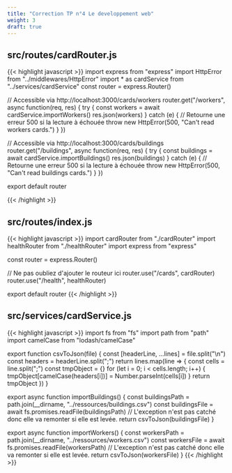 ```yaml
---
title: "Correction TP n°4 Le developpement web"
weight: 3
draft: true
---
```


## src/routes/cardRouter.js

{{< highlight javascript >}}
import express from "express"
import HttpError from "../middlewares/HttpError"
import * as cardService from "../services/cardService"
const router = express.Router()

// Accessible via http://localhost:3000/cards/workers
router.get("/workers", async function(req, res) {
  try {
    const workers = await cardService.importWorkers()
    res.json(workers)
  } catch (e) {
    // Retourne une erreur 500 si la lecture à échouée
    throw new HttpError(500, "Can't read workers cards.")
  }
})

// Accessible via http://localhost:3000/cards/buildings
router.get("/buildings", async function(req, res) {
  try {
    const buildings = await cardService.importBuildings()
    res.json(buildings)
  } catch (e) {
    // Retourne une erreur 500 si la lecture à échouée
    throw new HttpError(500, "Can't read buildings cards.")
  }
})

export default router

{{< /highlight >}}

## src/routes/index.js

{{< highlight javascript >}}
import cardRouter from "./cardRouter"
import healthRouter from "./healthRouter"
import express from "express"

const router = express.Router()

// Ne pas oubliez d'ajouter le routeur ici
router.use("/cards", cardRouter)
router.use("/health", healthRouter)

export default router
{{< /highlight >}}

## src/services/cardService.js

{{< highlight javascript >}}
import fs from "fs"
import path from "path"
import camelCase from "lodash/camelCase"

export function csvToJson(file) {
  const [headerLine, ...lines] = file.split("\n")
  const headers = headerLine.split(";")
  return lines.map(line => {
    const cells = line.split(";")
    const tmpObject = {}
    for (let i = 0; i < cells.length; i++) {
      tmpObject[camelCase(headers[i])] = Number.parseInt(cells[i])
    }
    return tmpObject
  })
}

export async function importBuildings() {
  const buildingsPath = path.join(__dirname, "../ressources/buildings.csv")
  const buildingsFile = await fs.promises.readFile(buildingsPath)
  // L'exception n'est pas catché donc elle va remonter si elle est levée.
  return csvToJson(buildingsFile)
}

export async function importWorkers() {
  const workersPath = path.join(__dirname, "../ressources/workers.csv")
  const workersFile = await fs.promises.readFile(workersPath)
  // L'exception n'est pas catché donc elle va remonter si elle est levée.
  return csvToJson(workersFile)
}
{{< /highlight >}}
